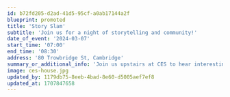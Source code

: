 ```yaml
---
id: b72fd205-d2ad-41d5-95cf-a0ab17144a2f
blueprint: promoted
title: 'Story Slam'
subtitle: 'Join us for a night of storytelling and community!'
date_of_event: '2024-03-07'
start_time: '07:00'
end_time: '08:30'
address: '80 Trowbridge St, Cambridge'
summary_or_additional_info: 'Join us upstairs at CES to hear interesting, emotional, and funny stories from members of our community. Think The Moth from NPR. Drinks and snacks will be provided. We will be broadcasting this event over Zoom for those who are unable to attend in person.'
image: ces-house.jpg
updated_by: 1179db75-8eeb-4bad-8e60-d5005aef7ef8
updated_at: 1707847658
---
```

